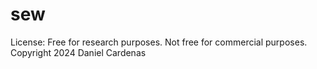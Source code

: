 # sew
License: Free for research purposes.  Not free for commercial purposes.
Copyright 2024 Daniel Cardenas
